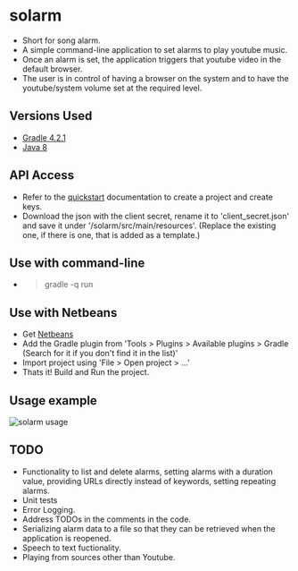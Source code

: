 # solarm
* Short for song alarm.
* A simple command-line application to set alarms to play youtube music.
* Once an alarm is set, the application triggers that youtube video in the default browser.
* The user is in control of having a browser on the system and to have the youtube/system volume set at the required level.

## Versions Used
* [Gradle 4.2.1](https://gradle.org/install/)
* [Java 8](http://www.oracle.com/technetwork/java/javase/downloads/jdk8-downloads-2133151.html)

## API Access
* Refer to the [quickstart](https://developers.google.com/youtube/v3/quickstart/java) documentation to create a project and create keys.
* Download the json with the client secret, rename it to 'client_secret.json' and save it under '<path>/solarm/src/main/resources'. (Replace the existing one, if there is one, that is added as a template.)

## Use with command-line
* > gradle -q run

## Use with Netbeans
* Get [Netbeans](https://netbeans.org/downloads/)
* Add the Gradle plugin from 'Tools > Plugins > Available plugins > Gradle (Search for it if you don't find it in the list)'
* Import project using 'File > Open project > ...'
* Thats it! Build and Run the project.

## Usage example
![solarm usage](https://github.com/rosh89/solarm/blob/master/solarm_usage.png "Solarm Usage")

## TODO
* Functionality to list and delete alarms, setting alarms with a duration value, providing URLs directly instead of keywords, setting repeating alarms.
* Unit tests
* Error Logging.
* Address TODOs in the comments in the code.
* Serializing alarm data to a file so that they can be retrieved when the application is reopened.
* Speech to text fuctionality.
* Playing from sources other than Youtube.




